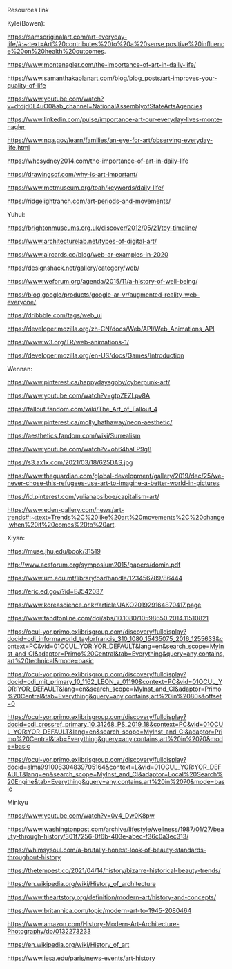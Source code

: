 Resources link

Kyle(Bowen):

https://samsoriginalart.com/art-everyday-life/#:~:text=Art%20contributes%20to%20a%20sense,positive%20influence%20on%20health%20outcomes. 

https://www.montenagler.com/the-importance-of-art-in-daily-life/

https://www.samanthakaplanart.com/blog/blog_posts/art-improves-your-quality-of-life

https://www.youtube.com/watch?v=dtdjd0L4uO0&ab_channel=NationalAssemblyofStateArtsAgencies

https://www.linkedin.com/pulse/importance-art-our-everyday-lives-monte-nagler

https://www.nga.gov/learn/families/an-eye-for-art/observing-everyday-life.html

https://whcsydney2014.com/the-importance-of-art-in-daily-life

https://drawingsof.com/why-is-art-important/

https://www.metmuseum.org/toah/keywords/daily-life/

https://ridgelightranch.com/art-periods-and-movements/

	


Yuhui:

https://brightonmuseums.org.uk/discover/2012/05/21/toy-timeline/ 

https://www.architecturelab.net/types-of-digital-art/ 

https://www.aircards.co/blog/web-ar-examples-in-2020 

https://designshack.net/gallery/category/web/ 

https://www.weforum.org/agenda/2015/11/a-history-of-well-being/ 

https://blog.google/products/google-ar-vr/augmented-reality-web-everyone/ 

https://dribbble.com/tags/web_ui 

https://developer.mozilla.org/zh-CN/docs/Web/API/Web_Animations_API 

https://www.w3.org/TR/web-animations-1/ 

https://developer.mozilla.org/en-US/docs/Games/Introduction 
  


Wennan:

https://www.pinterest.ca/happydaysgoby/cyberpunk-art/

https://www.youtube.com/watch?v=gtpZEZLpv8A

https://fallout.fandom.com/wiki/The_Art_of_Fallout_4

https://www.pinterest.ca/molly_hathaway/neon-aesthetic/

https://aesthetics.fandom.com/wiki/Surrealism

https://www.youtube.com/watch?v=oh64haEP9g8

https://s3.ax1x.com/2021/03/18/625DAS.jpg

https://www.theguardian.com/global-development/gallery/2019/dec/25/we-never-chose-this-refugees-use-art-to-imagine-a-better-world-in-pictures

https://id.pinterest.com/yulianapsiboe/capitalism-art/

https://www.eden-gallery.com/news/art-trends#:~:text=Trends%2C%20like%20art%20movements%2C%20change,when%20it%20comes%20to%20art.


Xiyan: 

https://muse.jhu.edu/book/31519

http://www.acsforum.org/symposium2015/papers/domin.pdf

https://www.um.edu.mt/library/oar/handle/123456789/86444

https://eric.ed.gov/?id=EJ542037

https://www.koreascience.or.kr/article/JAKO201929164870417.page

https://www.tandfonline.com/doi/abs/10.1080/10598650.2014.11510821

https://ocul-yor.primo.exlibrisgroup.com/discovery/fulldisplay?docid=cdi_informaworld_taylorfrancis_310_1080_15435075_2016_1255633&context=PC&vid=01OCUL_YOR:YOR_DEFAULT&lang=en&search_scope=MyInst_and_CI&adaptor=Primo%20Central&tab=Everything&query=any,contains,art%20technical&mode=basic 

https://ocul-yor.primo.exlibrisgroup.com/discovery/fulldisplay?docid=cdi_mit_primary_10_1162_LEON_a_01190&context=PC&vid=01OCUL_YOR:YOR_DEFAULT&lang=en&search_scope=MyInst_and_CI&adaptor=Primo%20Central&tab=Everything&query=any,contains,art%20in%2080s&offset=0 

https://ocul-yor.primo.exlibrisgroup.com/discovery/fulldisplay?docid=cdi_crossref_primary_10_31268_PS_2019_18&context=PC&vid=01OCUL_YOR:YOR_DEFAULT&lang=en&search_scope=MyInst_and_CI&adaptor=Primo%20Central&tab=Everything&query=any,contains,art%20in%2070&mode=basic 

https://ocul-yor.primo.exlibrisgroup.com/discovery/fulldisplay?docid=alma991008304839705164&context=L&vid=01OCUL_YOR:YOR_DEFAULT&lang=en&search_scope=MyInst_and_CI&adaptor=Local%20Search%20Engine&tab=Everything&query=any,contains,art%20in%2070&mode=basic 


Minkyu

https://www.youtube.com/watch?v=0v4_Dw0K8pw

https://www.washingtonpost.com/archive/lifestyle/wellness/1987/01/27/beauty-through-history/301f7256-0f6b-403e-abec-f36c0a3ec313/

https://whimsysoul.com/a-brutally-honest-look-of-beauty-standards-throughout-history

https://thetempest.co/2021/04/14/history/bizarre-historical-beauty-trends/

https://en.wikipedia.org/wiki/History_of_architecture

https://www.theartstory.org/definition/modern-art/history-and-concepts/

https://www.britannica.com/topic/modern-art-to-1945-2080464

https://www.amazon.com/History-Modern-Art-Architecture-Photography/dp/0132273233

https://en.wikipedia.org/wiki/History_of_art

https://www.iesa.edu/paris/news-events/art-history

